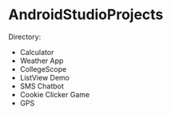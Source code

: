 # AndroidStudioProjects

Directory:

- Calculator
- Weather App
- CollegeScope
- ListView Demo
- SMS Chatbot
- Cookie Clicker Game
- GPS
